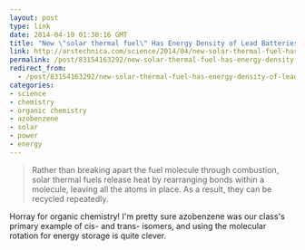 ```yaml
---
layout: post
type: link
date: 2014-04-19 01:30:16 GMT
title: "New \"solar thermal fuel\" Has Energy Density of Lead Batteries"
link: http://arstechnica.com/science/2014/04/new-solar-thermal-fuel-has-energy-density-of-lead-batteries/
permalink: /post/83154163292/new-solar-thermal-fuel-has-energy-density-of-lead
redirect_from: 
  - /post/83154163292/new-solar-thermal-fuel-has-energy-density-of-lead
categories:
- science
- chemistry
- organic chemistry
- azobenzene
- solar
- power
- energy
---
```

<blockquote>Rather than breaking apart the fuel molecule through combustion, solar thermal fuels release heat by rearranging bonds within a molecule, leaving all the atoms in place. As a result, they can be recycled repeatedly.</blockquote>
<p>Horray for organic chemistry! I'm pretty sure azobenzene was our class's primary example of cis- and trans- isomers, and using the molecular rotation for energy storage is quite clever.</p>